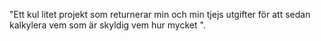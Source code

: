 "Ett kul litet projekt som returnerar min och min tjejs utgifter för att sedan kalkylera vem som är skyldig vem hur mycket ".